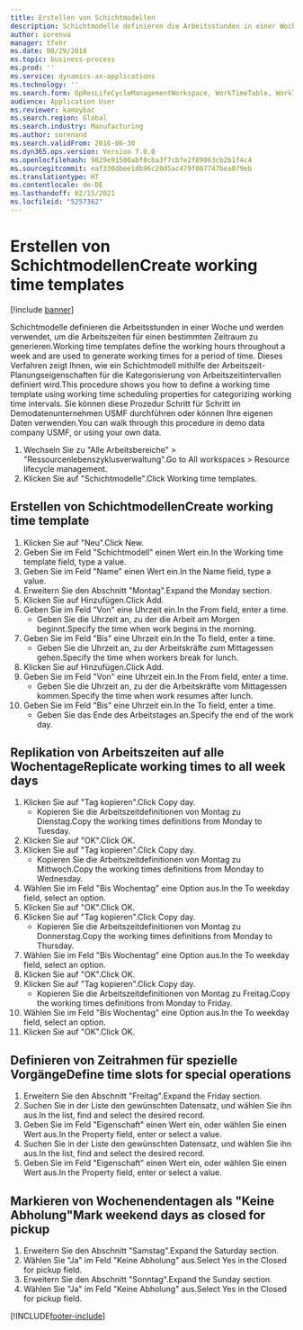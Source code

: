 ```yaml
---
title: Erstellen von Schichtmodellen
description: Schichtmodelle definieren die Arbeitsstunden in einer Woche und werden verwendet, um die Arbeitszeiten für einen bestimmten Zeitraum zu generieren.
author: sorenva
manager: tfehr
ms.date: 08/29/2018
ms.topic: business-process
ms.prod: ''
ms.service: dynamics-ax-applications
ms.technology: ''
ms.search.form: OpResLifeCycleManagementWorkspace, WorkTimeTable, WorkTimeCopyDayDialog, WorkPeriodTemplate
audience: Application User
ms.reviewer: kamaybac
ms.search.region: Global
ms.search.industry: Manufacturing
ms.author: sorenand
ms.search.validFrom: 2016-06-30
ms.dyn365.ops.version: Version 7.0.0
ms.openlocfilehash: 9829e91500abf8cba3f7cbfe2f89863cb2b1f4c4
ms.sourcegitcommit: eaf330dbee1db96c20d5ac479f007747bea079eb
ms.translationtype: HT
ms.contentlocale: de-DE
ms.lasthandoff: 02/15/2021
ms.locfileid: "5257362"
---
```

# <a name="create-working-time-templates"></a><span data-ttu-id="d9105-103">Erstellen von Schichtmodellen</span><span class="sxs-lookup"><span data-stu-id="d9105-103">Create working time templates</span></span>

[!include [banner](../../includes/banner.md)]

<span data-ttu-id="d9105-104">Schichtmodelle definieren die Arbeitsstunden in einer Woche und werden verwendet, um die Arbeitszeiten für einen bestimmten Zeitraum zu generieren.</span><span class="sxs-lookup"><span data-stu-id="d9105-104">Working time templates define the working hours throughout a week and are used to generate working times for a period of time.</span></span> <span data-ttu-id="d9105-105">Dieses Verfahren zeigt Ihnen, wie ein Schichtmodell mithilfe der Arbeitszeit-Planungseigenschaften für die Kategorisierung von Arbeitszeitintervallen definiert wird.</span><span class="sxs-lookup"><span data-stu-id="d9105-105">This procedure shows you how to define a working time template using working time scheduling properties for categorizing working time intervals.</span></span> <span data-ttu-id="d9105-106">Sie können diese Prozedur Schritt für Schritt im Demodatenunternehmen USMF durchführen oder können Ihre eigenen Daten verwenden.</span><span class="sxs-lookup"><span data-stu-id="d9105-106">You can walk through this procedure in demo data company USMF, or using your own data.</span></span>

1. <span data-ttu-id="d9105-107">Wechseln Sie zu "Alle Arbeitsbereiche" > "Ressourcenlebenszyklusverwaltung".</span><span class="sxs-lookup"><span data-stu-id="d9105-107">Go to All workspaces > Resource lifecycle management.</span></span>
2. <span data-ttu-id="d9105-108">Klicken Sie auf "Schichtmodelle".</span><span class="sxs-lookup"><span data-stu-id="d9105-108">Click Working time templates.</span></span>

## <a name="create-working-time-template"></a><span data-ttu-id="d9105-109">Erstellen von Schichtmodellen</span><span class="sxs-lookup"><span data-stu-id="d9105-109">Create working time template</span></span>
1. <span data-ttu-id="d9105-110">Klicken Sie auf "Neu".</span><span class="sxs-lookup"><span data-stu-id="d9105-110">Click New.</span></span>
2. <span data-ttu-id="d9105-111">Geben Sie im Feld "Schichtmodell" einen Wert ein.</span><span class="sxs-lookup"><span data-stu-id="d9105-111">In the Working time template field, type a value.</span></span>
3. <span data-ttu-id="d9105-112">Geben Sie im Feld "Name" einen Wert ein.</span><span class="sxs-lookup"><span data-stu-id="d9105-112">In the Name field, type a value.</span></span>
4. <span data-ttu-id="d9105-113">Erweitern Sie den Abschnitt "Montag".</span><span class="sxs-lookup"><span data-stu-id="d9105-113">Expand the Monday section.</span></span>
5. <span data-ttu-id="d9105-114">Klicken Sie auf Hinzufügen.</span><span class="sxs-lookup"><span data-stu-id="d9105-114">Click Add.</span></span>
6. <span data-ttu-id="d9105-115">Geben Sie im Feld "Von" eine Uhrzeit ein.</span><span class="sxs-lookup"><span data-stu-id="d9105-115">In the From field, enter a time.</span></span>
    * <span data-ttu-id="d9105-116">Geben Sie die Uhrzeit an, zu der die Arbeit am Morgen beginnt.</span><span class="sxs-lookup"><span data-stu-id="d9105-116">Specify the time when work begins in the morning.</span></span>  
7. <span data-ttu-id="d9105-117">Geben Sie im Feld "Bis" eine Uhrzeit ein.</span><span class="sxs-lookup"><span data-stu-id="d9105-117">In the To field, enter a time.</span></span>
    * <span data-ttu-id="d9105-118">Geben Sie die Uhrzeit an, zu der Arbeitskräfte zum Mittagessen gehen.</span><span class="sxs-lookup"><span data-stu-id="d9105-118">Specify the time when workers break for lunch.</span></span>  
8. <span data-ttu-id="d9105-119">Klicken Sie auf Hinzufügen.</span><span class="sxs-lookup"><span data-stu-id="d9105-119">Click Add.</span></span>
9. <span data-ttu-id="d9105-120">Geben Sie im Feld "Von" eine Uhrzeit ein.</span><span class="sxs-lookup"><span data-stu-id="d9105-120">In the From field, enter a time.</span></span>
    * <span data-ttu-id="d9105-121">Geben Sie die Uhrzeit an, zu der die Arbeitskräfte vom Mittagessen kommen.</span><span class="sxs-lookup"><span data-stu-id="d9105-121">Specify the time when work resumes after lunch.</span></span>  
10. <span data-ttu-id="d9105-122">Geben Sie im Feld "Bis" eine Uhrzeit ein.</span><span class="sxs-lookup"><span data-stu-id="d9105-122">In the To field, enter a time.</span></span>
    * <span data-ttu-id="d9105-123">Geben Sie das Ende des Arbeitstages an.</span><span class="sxs-lookup"><span data-stu-id="d9105-123">Specify the end of the work day.</span></span>  

## <a name="replicate-working-times-to-all-week-days"></a><span data-ttu-id="d9105-124">Replikation von Arbeitszeiten auf alle Wochentage</span><span class="sxs-lookup"><span data-stu-id="d9105-124">Replicate working times to all week days</span></span>
1. <span data-ttu-id="d9105-125">Klicken Sie auf "Tag kopieren".</span><span class="sxs-lookup"><span data-stu-id="d9105-125">Click Copy day.</span></span>
    * <span data-ttu-id="d9105-126">Kopieren Sie die Arbeitszeitdefinitionen von Montag zu Dienstag.</span><span class="sxs-lookup"><span data-stu-id="d9105-126">Copy the working times definitions from Monday to Tuesday.</span></span>  
2. <span data-ttu-id="d9105-127">Klicken Sie auf "OK".</span><span class="sxs-lookup"><span data-stu-id="d9105-127">Click OK.</span></span>
3. <span data-ttu-id="d9105-128">Klicken Sie auf "Tag kopieren".</span><span class="sxs-lookup"><span data-stu-id="d9105-128">Click Copy day.</span></span>
    * <span data-ttu-id="d9105-129">Kopieren Sie die Arbeitszeitdefinitionen von Montag zu Mittwoch.</span><span class="sxs-lookup"><span data-stu-id="d9105-129">Copy the working times definitions from Monday to Wednesday.</span></span>  
4. <span data-ttu-id="d9105-130">Wählen Sie im Feld "Bis Wochentag" eine Option aus.</span><span class="sxs-lookup"><span data-stu-id="d9105-130">In the To weekday field, select an option.</span></span>
5. <span data-ttu-id="d9105-131">Klicken Sie auf "OK".</span><span class="sxs-lookup"><span data-stu-id="d9105-131">Click OK.</span></span>
6. <span data-ttu-id="d9105-132">Klicken Sie auf "Tag kopieren".</span><span class="sxs-lookup"><span data-stu-id="d9105-132">Click Copy day.</span></span>
    * <span data-ttu-id="d9105-133">Kopieren Sie die Arbeitszeitdefinitionen von Montag zu Donnerstag.</span><span class="sxs-lookup"><span data-stu-id="d9105-133">Copy the working times definitions from Monday to Thursday.</span></span>  
7. <span data-ttu-id="d9105-134">Wählen Sie im Feld "Bis Wochentag" eine Option aus.</span><span class="sxs-lookup"><span data-stu-id="d9105-134">In the To weekday field, select an option.</span></span>
8. <span data-ttu-id="d9105-135">Klicken Sie auf "OK".</span><span class="sxs-lookup"><span data-stu-id="d9105-135">Click OK.</span></span>
9. <span data-ttu-id="d9105-136">Klicken Sie auf "Tag kopieren".</span><span class="sxs-lookup"><span data-stu-id="d9105-136">Click Copy day.</span></span>
    * <span data-ttu-id="d9105-137">Kopieren Sie die Arbeitszeitdefinitionen von Montag zu Freitag.</span><span class="sxs-lookup"><span data-stu-id="d9105-137">Copy the working times definitions from Monday to Friday.</span></span>  
10. <span data-ttu-id="d9105-138">Wählen Sie im Feld "Bis Wochentag" eine Option aus.</span><span class="sxs-lookup"><span data-stu-id="d9105-138">In the To weekday field, select an option.</span></span>
11. <span data-ttu-id="d9105-139">Klicken Sie auf "OK".</span><span class="sxs-lookup"><span data-stu-id="d9105-139">Click OK.</span></span>

## <a name="define-time-slots-for-special-operations"></a><span data-ttu-id="d9105-140">Definieren von Zeitrahmen für spezielle Vorgänge</span><span class="sxs-lookup"><span data-stu-id="d9105-140">Define time slots for special operations</span></span>
1. <span data-ttu-id="d9105-141">Erweitern Sie den Abschnitt "Freitag".</span><span class="sxs-lookup"><span data-stu-id="d9105-141">Expand the Friday section.</span></span>
2. <span data-ttu-id="d9105-142">Suchen Sie in der Liste den gewünschten Datensatz, und wählen Sie ihn aus.</span><span class="sxs-lookup"><span data-stu-id="d9105-142">In the list, find and select the desired record.</span></span>
3. <span data-ttu-id="d9105-143">Geben Sie im Feld "Eigenschaft" einen Wert ein, oder wählen Sie einen Wert aus.</span><span class="sxs-lookup"><span data-stu-id="d9105-143">In the Property field, enter or select a value.</span></span>
4. <span data-ttu-id="d9105-144">Suchen Sie in der Liste den gewünschten Datensatz, und wählen Sie ihn aus.</span><span class="sxs-lookup"><span data-stu-id="d9105-144">In the list, find and select the desired record.</span></span>
5. <span data-ttu-id="d9105-145">Geben Sie im Feld "Eigenschaft" einen Wert ein, oder wählen Sie einen Wert aus.</span><span class="sxs-lookup"><span data-stu-id="d9105-145">In the Property field, enter or select a value.</span></span>

## <a name="mark-weekend-days-as-closed-for-pickup"></a><span data-ttu-id="d9105-146">Markieren von Wochenendentagen als "Keine Abholung"</span><span class="sxs-lookup"><span data-stu-id="d9105-146">Mark weekend days as closed for pickup</span></span>
1. <span data-ttu-id="d9105-147">Erweitern Sie den Abschnitt "Samstag".</span><span class="sxs-lookup"><span data-stu-id="d9105-147">Expand the Saturday section.</span></span>
2. <span data-ttu-id="d9105-148">Wählen Sie "Ja" im Feld "Keine Abholung" aus.</span><span class="sxs-lookup"><span data-stu-id="d9105-148">Select Yes in the Closed for pickup field.</span></span>
3. <span data-ttu-id="d9105-149">Erweitern Sie den Abschnitt "Sonntag".</span><span class="sxs-lookup"><span data-stu-id="d9105-149">Expand the Sunday section.</span></span>
4. <span data-ttu-id="d9105-150">Wählen Sie "Ja" im Feld "Keine Abholung" aus.</span><span class="sxs-lookup"><span data-stu-id="d9105-150">Select Yes in the Closed for pickup field.</span></span>



[!INCLUDE[footer-include](../../../includes/footer-banner.md)]